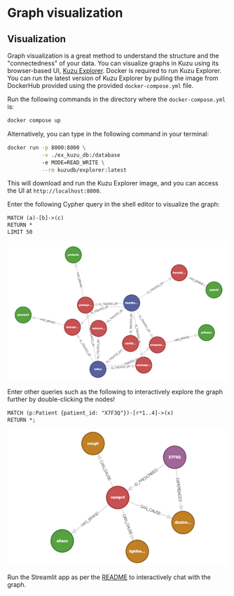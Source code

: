 # Graph visualization

## Visualization

Graph visualization is a great method to understand the structure and the "connectedness" of your data.
You can visualize graphs in Kuzu using its browser-based UI,
[Kuzu Explorer](https://docs.kuzudb.com/visualization/). Docker is required to run Kuzu Explorer.
You can run the latest version of Kuzu Explorer by pulling the image from DockerHub provided using
the provided `docker-compose.yml` file.

Run the following commands in the directory where the `docker-compose.yml` is:

```bash
docker compose up
```

Alternatively, you can type in the following command in your terminal:

```bash
docker run -p 8000:8000 \
           -v ./ex_kuzu_db:/database
           -e MODE=READ_WRITE \
           --rm kuzudb/explorer:latest
```

This will download and run the Kuzu Explorer image, and you can access the UI at `http://localhost:8000`.

Enter the following Cypher query in the shell editor to visualize the graph:

```cypher
MATCH (a)-[b]->(c)
RETURN *
LIMIT 50
```

![](../assets/graph-sample.png)

Enter other queries such as the following to interactively explore the
graph further by double-clicking the nodes!

```cypher
MATCH (p:Patient {patient_id: "X7F3Q"})-[r*1..4]->(x)
RETURN *;
```

![](../assets/graph-sample-2.png)

Run the Streamlit app as per the [README](../README.md#running-the-graph-rag-chatbot) to interactively chat with the graph.